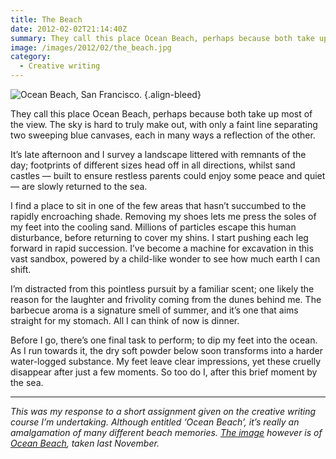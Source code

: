 ```yaml
---
title: The Beach
date: 2012-02-02T21:14:40Z
summary: They call this place Ocean Beach, perhaps because both take up most of the view. The sky is hard to truly make out, with only a faint line separating two sweeping blue canvases, each in many ways a reflection of the other.
image: /images/2012/02/the_beach.jpg
category:
  - Creative writing
---
```

![](/images/2012/02/the_beach.jpg 'Ocean Beach, San Francisco.')
{.align-bleed}

They call this place Ocean Beach, perhaps because both take up most of the view. The sky is hard to truly make out, with only a faint line separating two sweeping blue canvases, each in many ways a reflection of the other.

It’s late afternoon and I survey a landscape littered with remnants of the day; footprints of different sizes head off in all directions, whilst sand castles — built to ensure restless parents could enjoy some peace and quiet — are slowly returned to the sea.

I find a place to sit in one of the few areas that hasn’t succumbed to the rapidly encroaching shade. Removing my shoes lets me press the soles of my feet into the cooling sand. Millions of particles escape this human disturbance, before returning to cover my shins. I start pushing each leg forward in rapid succession. I’ve become a machine for excavation in this vast sandbox, powered by a child-like wonder to see how much earth I can shift.

I’m distracted from this pointless pursuit by a familiar scent; one likely the reason for the laughter and frivolity coming from the dunes behind me. The barbecue aroma is a signature smell of summer, and it’s one that aims straight for my stomach. All I can think of now is dinner.

Before I go, there’s one final task to perform; to dip my feet into the ocean. As I run towards it, the dry soft powder below soon transforms into a harder water-logged substance. My feet leave clear impressions, yet these cruelly disappear after just a few moments. So too do I, after this brief moment by the sea.

***

*This was my response to a short assignment given on the creative writing course I’m undertaking. Although entitled ‘Ocean Beach’, it’s really an amalgamation of many different beach memories. [The image][1] however is of [Ocean Beach][2], taken last November.*

[1]: https://www.flickr.com/photos/paulrobertlloyd/6527794445/
[2]: https://en.wikipedia.org/wiki/Ocean_Beach,_San_Francisco,_California
